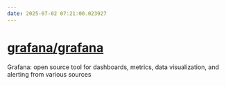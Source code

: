 ```yaml
---
date: 2025-07-02 07:21:00.023927
---
```


# [grafana/grafana](https://github.com/grafana/grafana)

Grafana: open source tool for dashboards, metrics, data visualization, and alerting from various sources